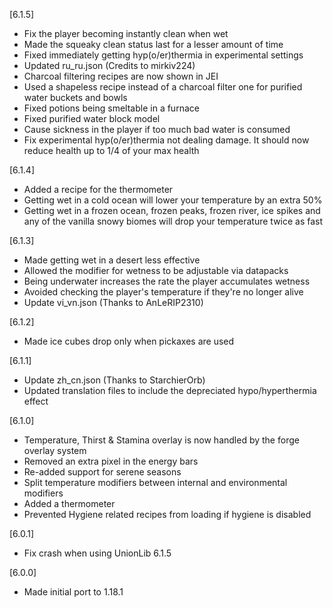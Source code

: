 [6.1.5]
- Fix the player becoming instantly clean when wet
- Made the squeaky clean status last for a lesser amount of time
- Fixed immediately getting hyp(o/er)thermia in experimental settings
- Updated ru_ru.json (Credits to mirkiv224)
- Charcoal filtering recipes are now shown in JEI
- Used a shapeless recipe instead of a charcoal filter one for purified water buckets and bowls
- Fixed potions being smeltable in a furnace
- Fixed purified water block model
- Cause sickness in the player if too much bad water is consumed
- Fix experimental hyp(o/er)thermia not dealing damage. It should now reduce health up to 1/4 of your max health

[6.1.4]
- Added a recipe for the thermometer
- Getting wet in a cold ocean will lower your temperature by an extra 50%
- Getting wet in a frozen ocean, frozen peaks, frozen river, ice spikes and any of the vanilla snowy biomes will drop your temperature twice as fast

[6.1.3]
- Made getting wet in a desert less effective
- Allowed the modifier for wetness to be adjustable via datapacks
- Being underwater increases the rate the player accumulates wetness
- Avoided checking the player's temperature if they're no longer alive
- Update vi_vn.json (Thanks to AnLeRIP2310) 

[6.1.2]
- Made ice cubes drop only when pickaxes are used

[6.1.1]
- Update zh_cn.json (Thanks to StarchierOrb)
- Updated translation files to include the depreciated hypo/hyperthermia effect

[6.1.0]
- Temperature, Thirst & Stamina overlay is now handled by the forge overlay system
- Removed an extra pixel in the energy bars
- Re-added support for serene seasons
- Split temperature modifiers between internal and environmental modifiers
- Added a thermometer
- Prevented Hygiene related recipes from loading if hygiene is disabled

[6.0.1]
- Fix crash when using UnionLib 6.1.5

[6.0.0]
- Made initial port to 1.18.1